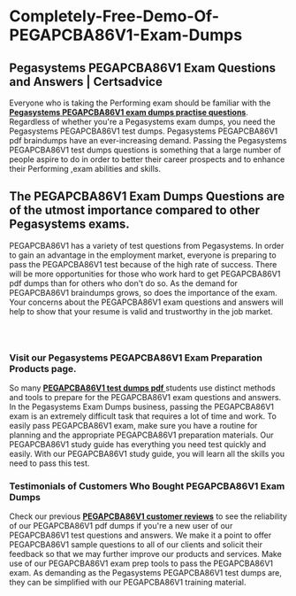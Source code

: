 # Completely-Free-Demo-Of-PEGAPCBA86V1-Exam-Dumps
<h2><strong>Pegasystems PEGAPCBA86V1 Exam Questions and Answers | Certsadvice</strong></h2> <p>Everyone who is taking the Performing exam should be familiar with the <a href="http://www.certsadvice.com/pegasystems/pegapcba86v1-practice-questions"><strong>Pegasystems PEGAPCBA86V1 exam dumps practise questions</strong></a>. Regardless of whether you&#39;re a Pegasystems exam dumps, you need the Pegasystems PEGAPCBA86V1 test dumps. Pegasystems PEGAPCBA86V1 pdf braindumps have an ever-increasing demand. Passing the Pegasystems PEGAPCBA86V1 test dumps questions is something that a large number of people aspire to do in order to better their career prospects and to enhance their Performing ,exam abilities and skills.</p> <h2><strong>The PEGAPCBA86V1 Exam Dumps Questions are of the utmost importance compared to other Pegasystems exams.</strong></h2> <p>PEGAPCBA86V1 has a variety of test questions from Pegasystems. In order to gain an advantage in the employment market, everyone is preparing to pass the PEGAPCBA86V1 test because of the high rate of success. There will be more opportunities for those who work hard to get PEGAPCBA86V1 pdf dumps than for others who don&#39;t do so. As the demand for PEGAPCBA86V1 braindumps grows, so does the importance of the exam. Your concerns about the PEGAPCBA86V1 exam questions and answers will help to show that your resume is valid and trustworthy in the job market.</p> <p><a href="http://www.certsadvice.com/pegasystems/pegapcba86v1-practice-questions" style="display: block; padding: 1em 0; text-align: center; "><img alt="" src="https://1.bp.blogspot.com/-RUOr8Wn-CRk/YUYAxC8kcHI/AAAAAAAAAnw/F7BbdI3tw8QDj5z8iX0vQAioQzKiUxduwCLcBGAsYHQ/s0/unnamed.jpg" /></a></p> <h3><strong>Visit our Pegasystems PEGAPCBA86V1 Exam Preparation Products page.</strong></h3> <p>So many <a href="http://www.certsadvice.com/pegasystems/pegapcba86v1-practice-questions"><strong>PEGAPCBA86V1 test dumps pdf </strong></a>students use distinct methods and tools to prepare for the PEGAPCBA86V1 exam questions and answers. In the Pegasystems Exam Dumps business, passing the PEGAPCBA86V1 exam is an extremely difficult task that requires a lot of time and work. To easily pass PEGAPCBA86V1 exam, make sure you have a routine for planning and the appropriate PEGAPCBA86V1 preparation materials. Our PEGAPCBA86V1 study guide has everything you need test quickly and easily. With our PEGAPCBA86V1 study guide, you will learn all the skills you need to pass this test.</p> <h3><strong>Testimonials of Customers Who Bought PEGAPCBA86V1 Exam Dumps</strong></h3> <p>Check our previous <a href="http://www.certsadvice.com/pegasystems/pegapcba86v1-practice-questions"><strong>PEGAPCBA86V1 customer reviews</strong></a> to see the reliability of our PEGAPCBA86V1 pdf dumps if you&#39;re a new user of our PEGAPCBA86V1 test questions and answers. We make it a point to offer PEGAPCBA86V1 sample questions to all of our clients and solicit their feedback so that we may further improve our products and services. Make use of our PEGAPCBA86V1 exam prep tools to pass the PEGAPCBA86V1 exam. As demanding as the Pegasystems PEGAPCBA86V1 test dumps are, they can be simplified with our PEGAPCBA86V1 training material.</p>
